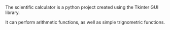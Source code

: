 The scientific calculator is a python project created using the Tkinter GUI library.

It can perform arithmetic functions, as well as simple trignometric functions.
